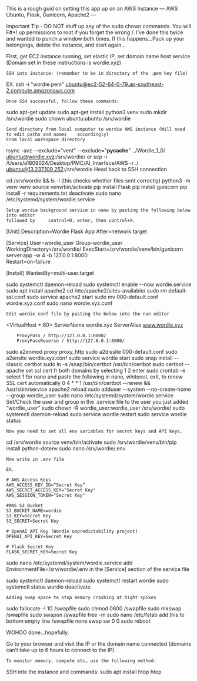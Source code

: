 This is a rough guid on setting this app up on an AWS Instance
— AWS Ubuntu, Flask, Gunicorn, Apache2 —

Important Tip - DO NOT stuff up any of the sudo chown commands. You will F#*! up permissions to root if you forget the wrong /. I’ve done this twice and wanted to punch a window both times. If this happens…Pack up your belongings, delete the instance, and start again…


First, get EC2  instance running, set elastic IP, set domain name host service (Domain set in these instructions is wordie.xyz)

	SSH into instance: (remember to be in directory of the .pem key file)
EX.  ssh -i "wordie.pem" ubuntu@ec2-52-64-0-79.ap-southeast-2.compute.amazonaws.com

	Once SSH successful, follow these commands:

sudo apt-get update
sudo apt-get install python3.venv
sudo mkdir /srv/wordie
sudo chown ubuntu:ubuntu /srv/wordie

	Send directory from local computer to wordie AWS instance (Will need to edit paths and names 	accordingly)
	From local workspace directory
rsync -avz --exclude="vent" --exclude="__pycache__" ../Wordie_1_0/ ubuntu@wordie.xyz:/srv/wordie/	or
scp -i /Users/a1809024/Desktop/PMC/AI_Interface/AWS -r ./ ubuntu@13.237.109.252:/srv/wordie
	Head back to SSH connection

cd /srv/wordie && ls -l    (this checks whether files sent correctly)
python3 -m venv venv
source venv/bin/activate
pip install Flask
pip install gunicorn
pip install -r requirements.txt
deactivate
sudo nano /etc/systemd/system/wordie.service
	
	Setup wordie background service in nano by pasting the following below into editor 
	followed by 	control+O, enter, then control+X.
[Unit]
Description=Wordie Flask App
After=network.target

[Service]
User=wordie_user
Group-wordie_user
WorkingDirectory=/srv/wordie/
ExecStart=/srv/wordie/venv/bin/gunicorn server:app -w 4 -b 127.0.0.1:8000        
Restart=on-failure

[Install]
WantedBy=multi-user.target

sudo systemctl daemon-reload
sudo systemctl enable --now wordie.service
sudo apt install apache2
cd /etc/apache2/sites-available/
sudo rm default-ssl.conf
sudo service apache2 start
sudo mv 000-default.conf wordie.xyz.conf
sudo nano wordie.xyz.conf
	
	Edit wordie conf file by pasting the below into the nan editor
	
<VirtualHost *:80>
        ServerName wordie.xyz
        ServerAlias www.wordie.xyz

        ProxyPass / http://127.0.0.1:8000/
        ProxyPassReverse / http://127.0.0.1:8000/
</VirtualHost>


sudo a2enmod proxy proxy_http
sudo a2dissite 000-default.conf
sudo a2ensite wordie.xyz.conf
sudo service wordie start
sudo snap install --classic certbot
sudo ln -s /snap/bin/certbot /usr/bin/certbot
sudo certbot --apache
	set ssl cert fr both domains by selecting 1 2 enter
sudo crontab -e
	select 1 for nano and paste the following in nano, whiteout, exit, to renew SSL cert automatically
	0 4 * * 1 /usr/bin/certbot --renew && /usr/sbin/service apache2 reload
sudo adduser --system --no-create-home --group wordie_user
sudo nano /etc/systemd/system/wordie.service
	Set/Check the user and group in the .service file to the user you just added “wordie_user”
sudo chown -R wordie_user:wordie_user /srv/wordie/
sudo systemctl daemon-reload
sudo service wordie restart
sudo service wordie status


	Now you need to set all env variables for secret keys and API keys. 

cd /srv/wordie
source venv/bin/activate
sudo /srv/wordie/venv/bin/pip install python-dotenv
sudo nano /srv/wordie/.env
	
	Now write in .env file
 	
	EX. 

	# AWS Access Keys
	AWS_ACCESS_KEY_ID=“Secret Key” 
	AWS_SECRET_ACCESS_KEY="Secret Key"
	AWS_SESSION_TOKEN="Secret Key"

	#AWS S3 Bucket
	S3_BUCKET_NAME=wordie
	S3_KEY=Secret Key
	S3_SECRET=Secret Key

	# OpenAI API Key (Wordie unpredictability project)
	OPENAI_API_KEY=Secret Key

	# Flask Secret Key
	FLASK_SECRET_KEY=Secret Key

sudo nano /etc/systemd/system/wordie.service
	add    EnvironmentFile=/srv/wordie/.env
	in the [Service] section of the service file

sudo systemctl daemon-reload
sudo systemctl restart wordie
sudo systemctl status wordie
deactivate

	Adding swap space to stop memory crashing at hight spikes
sudo fallocate -l 1G /swapfile
sudo chmod 0600 /swapfile
sudo mkswap /swapfile
sudo swapon /swapfile
free -m
sudo nano /etc/fstab
	add this to bottom empty line
	/swapfile       none            swap    sw              0 0
sudo reboot


WOHOO done…hopefully. 

Go to your browser and visit the IP or the domain name connected (domains can’t take up to 6 hours to connect to the IP). 

	To monitor memory, compute etc… use the following method:

SSH into the instance and commands:
sudo apt install htop
htop




